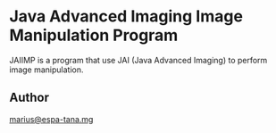 Java Advanced Imaging Image Manipulation Program
=================================================

JAIIMP is a program that use JAI (Java Advanced Imaging)
to perform image manipulation.

Author
-------

marius@espa-tana.mg

